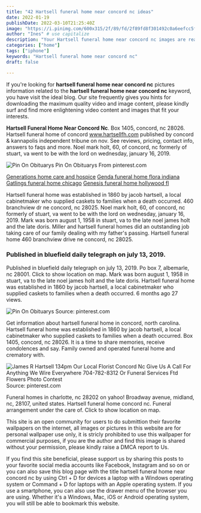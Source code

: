 ```yaml
---
title: "42 Hartsell funeral home near concord nc ideas"
date: 2022-01-19
publishDate: 2022-03-10T21:25:40Z
image: "https://i.pinimg.com/600x315/2f/89/fd/2f89fd8f301492c0a6eefcc5fec56cc2.jpg"
author: "Ines" # use capitalize
description: "Your Hartsell funeral home near concord nc images are ready in this website. Hartsell funeral home near concord nc are a topic that is being searched for and liked by netizens now. You can Find and Download the Hartsell funeral home near concord nc files here. Get all free photos."
categories: ["home"]
tags: ["iphone"]
keywords: "Hartsell funeral home near concord nc"
draft: false

---
```


If you're looking for **hartsell funeral home near concord nc** pictures information related to the **hartsell funeral home near concord nc** keyword, you have visit the ideal  blog.  Our site frequently  gives you  hints  for downloading  the maximum  quality video and image  content, please kindly surf and find more enlightening video content and images  that fit your interests.

**Hartsell Funeral Home Near Concord Nc**. Box 1405, concord, nc 28026. Hartsell funeral home of concord www.hartsellfh.com published by concord &amp; kannapolis independent tribune on nov. See reviews, pricing, contact info, answers to faqs and more. Noel mark holt, 60, of concord, nc formerly of stuart, va went to be with the lord on wednesday, january 16, 2019.

![Pin On Obituarys](https://i.pinimg.com/originals/80/8f/f9/808ff9da1d2841f179805feb03c32e16.png "Pin On Obituarys")
Pin On Obituarys From pinterest.com

[Generations home care and hospice](/generations-home-care-and-hospice/)
[Genda funeral home flora indiana](/genda-funeral-home-flora-indiana/)
[Gatlings funeral home chicago](/gatlings-funeral-home-chicago/)
[Genesis funeral home hollywood fl](/genesis-funeral-home-hollywood-fl/)

Hartsell funeral home was established in 1860 by jacob hartsell, a local cabinetmaker who supplied caskets to families when a death occurred. 460 branchview dr ne concord, nc 28025. Noel mark holt, 60, of concord, nc formerly of stuart, va went to be with the lord on wednesday, january 16, 2019. Mark was born august 1, 1958 in stuart, va to the late noel james holt and the late doris. Miller and hartsell funeral homes did an outstanding job taking care of our family dealing with my father&#039;s passing. Hartsell funeral home 460 branchview drive ne concord, nc 28025.

### Published in bluefield daily telegraph on july 13, 2019.

Published in bluefield daily telegraph on july 13, 2019. Po box 7, albemarle, nc 28001. Click to show location on map. Mark was born august 1, 1958 in stuart, va to the late noel james holt and the late doris. Hartsell funeral home was established in 1860 by jacob hartsell, a local cabinetmaker who supplied caskets to families when a death occurred. 6 months ago 27 views.


![Pin On Obituarys](https://i.pinimg.com/originals/80/8f/f9/808ff9da1d2841f179805feb03c32e16.png "Pin On Obituarys")
Source: pinterest.com

Get information about hartsell funeral home in concord, north carolina. Hartsell funeral home was established in 1860 by jacob hartsell, a local cabinetmaker who supplied caskets to families when a death occurred. Box 1405, concord, nc 28026. It is a time to share memories, receive condolences and say. Family owned and operated funeral home and crematory with.

![James R Hartsell 134pm Our Local Florist Concord Nc Give Us A Call For Anything We Wire Everywhere 704-782-8312 Or Funeral Services Ftd Flowers Photo Contest](https://i.pinimg.com/600x315/2f/89/fd/2f89fd8f301492c0a6eefcc5fec56cc2.jpg "James R Hartsell 134pm Our Local Florist Concord Nc Give Us A Call For Anything We Wire Everywhere 704-782-8312 Or Funeral Services Ftd Flowers Photo Contest")
Source: pinterest.com

Funeral homes in charlotte, nc 28202 on yahoo! Broadway avenue, midland, nc, 28107, united states. Hartsell funeral home concord nc. Funeral arrangement under the care of. Click to show location on map.

This site is an open community for users to do submittion their favorite wallpapers on the internet, all images or pictures in this website are for personal wallpaper use only, it is stricly prohibited to use this wallpaper for commercial purposes, if you are the author and find this image is shared without your permission, please kindly raise a DMCA report to Us.

If you find this site beneficial, please support us by sharing this posts to your favorite social media accounts like Facebook, Instagram and so on or you can also save this blog page with the title hartsell funeral home near concord nc by using Ctrl + D for devices a laptop with a Windows operating system or Command + D for laptops with an Apple operating system. If you use a smartphone, you can also use the drawer menu of the browser you are using. Whether it's a Windows, Mac, iOS or Android operating system, you will still be able to bookmark this website.
